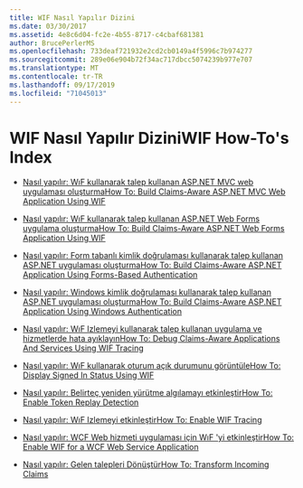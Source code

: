 ```yaml
---
title: WIF Nasıl Yapılır Dizini
ms.date: 03/30/2017
ms.assetid: 4e8c6d04-fc2e-4b55-8717-c4cbaf681381
author: BrucePerlerMS
ms.openlocfilehash: 733deaf721932e2cd2cb0149a4f5996c7b974277
ms.sourcegitcommit: 289e06e904b72f34ac717dbcc5074239b977e707
ms.translationtype: MT
ms.contentlocale: tr-TR
ms.lasthandoff: 09/17/2019
ms.locfileid: "71045013"
---
```

# <a name="wif-how-tos-index"></a><span data-ttu-id="5a04d-102">WIF Nasıl Yapılır Dizini</span><span class="sxs-lookup"><span data-stu-id="5a04d-102">WIF How-To's Index</span></span>

- [<span data-ttu-id="5a04d-103">Nasıl yapılır: WıF kullanarak talep kullanan ASP.NET MVC web uygulaması oluşturma</span><span class="sxs-lookup"><span data-stu-id="5a04d-103">How To: Build Claims-Aware ASP.NET MVC Web Application Using WIF</span></span>](how-to-build-claims-aware-aspnet-mvc-web-app-using-wif.md)  
  
- [<span data-ttu-id="5a04d-104">Nasıl yapılır: WıF kullanarak talep kullanan ASP.NET Web Forms uygulama oluşturma</span><span class="sxs-lookup"><span data-stu-id="5a04d-104">How To: Build Claims-Aware ASP.NET Web Forms Application Using WIF</span></span>](how-to-build-claims-aware-aspnet-web-forms-app-using-wif.md)  
  
- [<span data-ttu-id="5a04d-105">Nasıl yapılır: Form tabanlı kimlik doğrulaması kullanarak talep kullanan ASP.NET uygulaması oluşturma</span><span class="sxs-lookup"><span data-stu-id="5a04d-105">How To: Build Claims-Aware ASP.NET Application Using Forms-Based Authentication</span></span>](claims-aware-aspnet-app-forms-authentication.md)  
  
- [<span data-ttu-id="5a04d-106">Nasıl yapılır: Windows kimlik doğrulaması kullanarak talep kullanan ASP.NET uygulaması oluşturma</span><span class="sxs-lookup"><span data-stu-id="5a04d-106">How To: Build Claims-Aware ASP.NET Application Using Windows Authentication</span></span>](how-to-build-claims-aware-aspnet-app-using-windows-authentication.md)  
  
- [<span data-ttu-id="5a04d-107">Nasıl yapılır: WıF Izlemeyi kullanarak talep kullanan uygulama ve hizmetlerde hata ayıklayın</span><span class="sxs-lookup"><span data-stu-id="5a04d-107">How To: Debug Claims-Aware Applications And Services Using WIF Tracing</span></span>](how-to-debug-claims-aware-applications-and-services-using-wif-tracing.md)  
  
- [<span data-ttu-id="5a04d-108">Nasıl yapılır: WıF kullanarak oturum açık durumunu görüntüle</span><span class="sxs-lookup"><span data-stu-id="5a04d-108">How To: Display Signed In Status Using WIF</span></span>](how-to-display-signed-in-status-using-wif.md)  
  
- [<span data-ttu-id="5a04d-109">Nasıl yapılır: Belirteç yeniden yürütme algılamayı etkinleştir</span><span class="sxs-lookup"><span data-stu-id="5a04d-109">How To: Enable Token Replay Detection</span></span>](how-to-enable-token-replay-detection.md)  
  
- [<span data-ttu-id="5a04d-110">Nasıl yapılır: WıF Izlemeyi etkinleştir</span><span class="sxs-lookup"><span data-stu-id="5a04d-110">How To: Enable WIF Tracing</span></span>](how-to-enable-wif-tracing.md)  
  
- [<span data-ttu-id="5a04d-111">Nasıl yapılır: WCF Web hizmeti uygulaması için WıF 'yi etkinleştir</span><span class="sxs-lookup"><span data-stu-id="5a04d-111">How To: Enable WIF for a WCF Web Service Application</span></span>](how-to-enable-wif-for-a-wcf-web-service-application.md)  
  
- [<span data-ttu-id="5a04d-112">Nasıl yapılır: Gelen talepleri Dönüştür</span><span class="sxs-lookup"><span data-stu-id="5a04d-112">How To: Transform Incoming Claims</span></span>](how-to-transform-incoming-claims.md)
